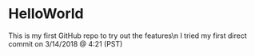 # HelloWorld
This is my first GitHub repo to try out the features\n
I tried my first direct commit on 3/14/2018 @ 4:21 (PST)
